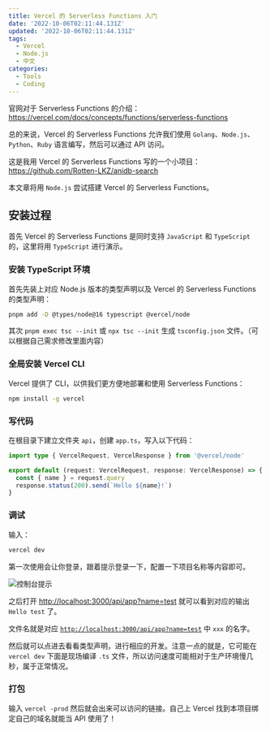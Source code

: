 ```yaml
---
title: Vercel 的 Serverless Functions 入门
date: '2022-10-06T02:11:44.131Z'
updated: '2022-10-06T02:11:44.131Z'
tags:
  - Vercel
  - Node.js
  - 中文
categories:
  - Tools
  - Coding
---
```


官网对于 Serverless Functions 的介绍：<https://vercel.com/docs/concepts/functions/serverless-functions>

总的来说，Vercel 的 Serverless Functions 允许我们使用 `Golang`、`Node.js`、`Python`、`Ruby` 语言编写，然后可以通过 API 访问。

这是我用 Vercel 的 Serverless Functions 写的一个小项目：<https://github.com/Rotten-LKZ/anidb-search>

本文章将用 `Node.js` 尝试搭建 Vercel 的 Serverless Functions。

## 安装过程

首先 Vercel 的 Serverless Functions 是同时支持 `JavaScript` 和 `TypeScript` 的，这里将用 `TypeScript` 进行演示。

### 安装 TypeScript 环境

首先先装上对应 Node.js 版本的类型声明以及 Vercel 的 Serverless Functions 的类型声明：

```bash
pnpm add -D @types/node@16 typescript @vercel/node
```

其次 `pnpm exec tsc --init` 或 `npx tsc --init` 生成 `tsconfig.json` 文件。（可以根据自己需求修改里面内容）

### 全局安装 Vercel CLI

Vercel 提供了 CLI，以供我们更方便地部署和使用 Serverless Functions：

```bash
npm install -g vercel
```

### 写代码

在根目录下建立文件夹 `api`，创建 `app.ts`，写入以下代码：

```typescript
import type { VercelRequest, VercelResponse } from '@vercel/node'

export default (request: VercelRequest, response: VercelResponse) => {
  const { name } = request.query
  response.status(200).send(`Hello ${name}!`)
}

```

### 调试

输入：

```bash
vercel dev
```

第一次使用会让你登录，跟着提示登录一下，配置一下项目名称等内容即可。

![控制台提示](https://img.rotcool.me/i/2023/01/16/63c4b1cb81535.png)

之后打开 <a href="http://localhost:3000/api/app?name=test" target="_blank" rel="noreferrer">http://localhost:3000/api/app?name=test</a> 就可以看到对应的输出 `Hello test` 了。

文件名就是对应 <code><a href="http://localhost:3000/api/app?name=test" target="_blank" rel="noreferrer">http://localhost:3000/api/app?name=test</a></code> 中 `xxx` 的名字。

然后就可以点进去看看类型声明，进行相应的开发。注意一点的就是，它可能在 `vercel dev` 下面是现场编译 `.ts` 文件，所以访问速度可能相对于生产环境慢几秒，属于正常情况。

### 打包

输入 `vercel -prod` 然后就会出来可以访问的链接。自己上 Vercel 找到本项目绑定自己的域名就能当 API 使用了！
